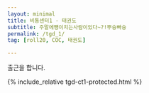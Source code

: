 ```yaml
---
layout: minimal
title: 비통센터1 - 태권도
subtitle: 주말에뻉이치는사람이있다~?!뿌슝빠슝
permalink: /tgd_1/
tag: [roll20, COC, 태권도]

---
```


출근을 합니다.

{% include_relative tgd-ct1-protected.html %}
